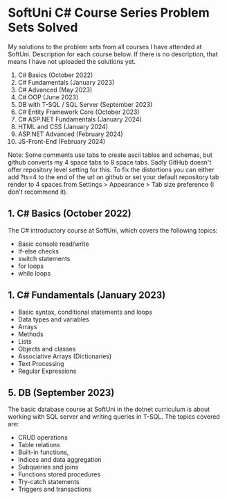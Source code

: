 # SoftUni C# Course Series Problem Sets Solved
 My solutions to the problem sets from all courses I have attended at SoftUni. Description for each course below. If there is no description, that means I have not uploaded the solutions yet. 
 1. C# Basics (October 2022)
 2. C# Fundamentals (January 2023)
 3. C# Advanced (May 2023)
 4. C# OOP (June 2023)
 5. DB with T-SQL / SQL Server (September 2023)
 6. C# Entity Framework Core (October 2023)
 7. C# ASP.NET Fundamentals (January 2024)
 8. HTML and CSS (January 2024)
 9. ASP.NET Advanced (February 2024)
 10. JS-Front-End (February 2024)

Note: Some comments use tabs to create ascii tables and schemas, but github converts my 4 space tabs to 8 space tabs. Sadly GitHub doesn't offer repository level setting for this. To fix the distortions you can either add ?ts=4 to the end of the url on github or set your default repository tab render to 4 spaces from Settings > Appearance > Tab size preference (I don't recommend it).
     
## 1. C# Basics (October 2022)
  The C# introductory course at SoftUni, which covers the following topics:  
  - Basic console read/write  
  - If-else checks  
  - switch statements  
  - for loops
  - while loops  

## 1. C# Fundamentals (January 2023)  
  - Basic syntax, conditional statements and loops
  - Data types and variables
  - Arrays
  - Methods
  - Lists
  - Objects and classes
  - Associative Arrays (Dictionaries)
  - Text Processing
  - Regular Expressions
    
## 5. DB (September 2023)
  The basic database course at SoftUni in the dotnet curriculum is about working with SQL server and writing queries in T-SQL. The topics covered are:  
  - CRUD operations  
  - Table relations  
  - Built-in functions,  
  - Indices and data aggregation  
  - Subqueries and joins  
  - Functions stored procedures  
  - Try-catch statements  
  - Triggers and transactions  
